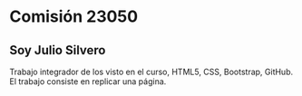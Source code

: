 # Comisión 23050

## Soy Julio Silvero

Trabajo integrador de los visto en el curso, HTML5, CSS, Bootstrap, GitHub.
El trabajo consiste en replicar una página. 
